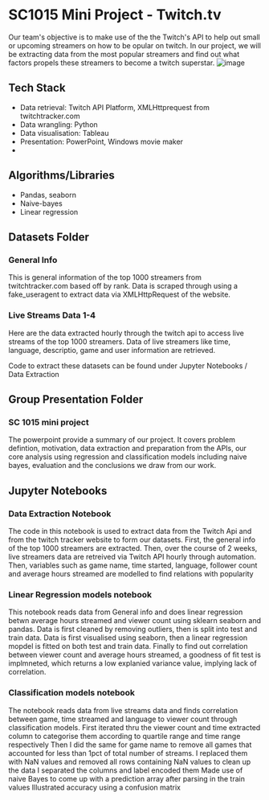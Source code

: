 # SC1015 Mini Project - Twitch.tv
Our team's objective is to make use of the the Twitch's API to help out small or upcoming streamers on how to be opular on twitch. In our project, we will be extracting data from the most popular streamers and find out what factors propels these streamers to become a twitch superstar.
![image](https://user-images.githubusercontent.com/102810962/164954067-f02bca75-5dbb-4495-b3af-2bce64ef6d70.png)
## Tech Stack
- Data retrieval: Twitch API Platform, XMLHttprequest from twitchtracker.com
- Data wrangling: Python
- Data visualisation: Tableau
- Presentation: PowerPoint, Windows movie maker
- 
## Algorithms/Libraries
- Pandas, seaborn
- Naive-bayes
- Linear regression

## Datasets Folder
### General Info
This is general information of the top 1000 streamers from twitchtracker.com based off by rank. Data is scraped through using a fake_useragent to extract data via XMLHttpRequest of the website.
### Live Streams Data 1-4
Here are the data extracted hourly through the twitch api to access live streams of the top 1000 streamers. Data of live streamers like time, language, descriptio, game and user information are retrieved.

Code to extract these datasets can be found under Jupyter Notebooks / Data Extraction

## Group Presentation Folder
### SC 1015 mini project
The powerpoint provide a summary of our project. It covers problem defintion, motivation, data extraction and preparation from the APIs, our core analysis using regression and classification models including naive bayes, evaluation and the conclusions we draw from our work.

## Jupyter Notebooks
### Data Extraction Notebook
The code in this notebook is used to extract data from the Twitch Api and from the twitch tracker website to form our datasets. First, the general info of the top 1000 streamers are extracted. Then, over the course of 2 weeks, live streamers data are retreived via Twitch API hourly through automation. Then, variables such as game name, time started, language, follower count and average hours streamed are modelled to find relations with popularity


### Linear Regression models notebook
This notebook reads data from General info and does linear regression betwn average hours streamed and viewer count using sklearn seaborn and pandas. Data is first cleaned by removing outliers, then is split into test and train data. Data is first visualised using seaborn, then a linear regression mopdel is fitted on both test and train data. Finally to find out correlation between viewer count and average hours streamed, a goodness of fit test is implmneted, which returns a low explanied variance value, implying lack of correlation.


### Classification models notebook
The notebook reads data from live streams data and finds correlation between game, time streamed and language to viewer count through classification models. 
First
iterated thru the viewer count and time extracted column to categorise them according to quartile range and time range respectively
Then I did the same for game name to remove all games that accounted for less than 1pct of total number of streams. I replaced them with NaN values and removed all rows containing NaN values to clean up the data
I separated the columns and label encoded them
Made use of naive Bayes to come up with a prediction array after parsing in the train values
Illustrated accuracy using a confusion matrix
